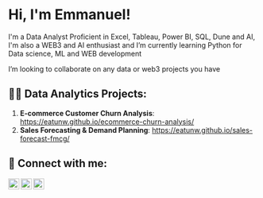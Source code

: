 <h1>Hi, I'm Emmanuel! </h1>

I'm a Data Analyst Proficient in Excel, Tableau, Power BI, SQL, Dune and AI, 
I'm also a WEB3 and AI enthusiast and 
I’m currently learning Python for Data science, ML and WEB development 

I’m looking to collaborate on any data or web3 projects you have 


<h2>👨‍💻 Data Analytics Projects:</h2>

1. **E‑commerce Customer Churn Analysis**: 
   https://eatunw.github.io/ecommerce-churn-analysis/
2. **Sales Forecasting & Demand Planning**:
   https://eatunw.github.io/sales-forecast-fmcg/



<h2> 🤳 Connect with me:</h2>

[<img align="left" alt="eatunw | Twitter" width="22px" src="https://cdn.jsdelivr.net/npm/simple-icons@v3/icons/twitter.svg" />][twitter]
[<img align="left" alt="eatunw | LinkedIn" width="22px" src="https://cdn.jsdelivr.net/npm/simple-icons@v3/icons/linkedin.svg" />][linkedin]
[<img align="left" alt="eatunw | Gmail" width="22px" src="https://cdn.jsdelivr.net/npm/simple-icons@v3/icons/gmail.svg" />][gmail]

[twitter]: https://twitter.com/aemmanuel90585
[linkedin]: https://linkedin.com/in/emmanuel-atunde
[gmail]: atundeemmanuel7@gmail.com

